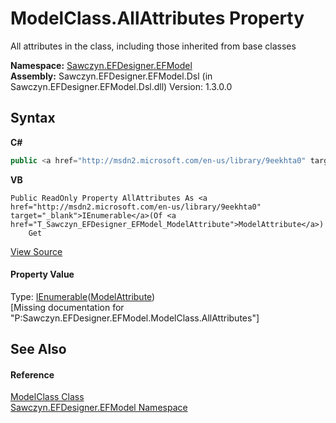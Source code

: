 # ModelClass.AllAttributes Property 
 

All attributes in the class, including those inherited from base classes

**Namespace:**&nbsp;<a href="N_Sawczyn_EFDesigner_EFModel">Sawczyn.EFDesigner.EFModel</a><br />**Assembly:**&nbsp;Sawczyn.EFDesigner.EFModel.Dsl (in Sawczyn.EFDesigner.EFModel.Dsl.dll) Version: 1.3.0.0

## Syntax

**C#**<br />
``` C#
public <a href="http://msdn2.microsoft.com/en-us/library/9eekhta0" target="_blank">IEnumerable</a><<a href="T_Sawczyn_EFDesigner_EFModel_ModelAttribute">ModelAttribute</a>> AllAttributes { get; }
```

**VB**<br />
``` VB
Public ReadOnly Property AllAttributes As <a href="http://msdn2.microsoft.com/en-us/library/9eekhta0" target="_blank">IEnumerable</a>(Of <a href="T_Sawczyn_EFDesigner_EFModel_ModelAttribute">ModelAttribute</a>)
	Get
```

<a href="https://github.com/msawczyn/EFDesigner/tree/master/src/Dsl/CustomCode/Partials/ModelClass.cs#L25" title="View the source code">View Source</a><br />

#### Property Value
Type: <a href="http://msdn2.microsoft.com/en-us/library/9eekhta0" target="_blank">IEnumerable</a>(<a href="T_Sawczyn_EFDesigner_EFModel_ModelAttribute">ModelAttribute</a>)<br />\[Missing <value> documentation for "P:Sawczyn.EFDesigner.EFModel.ModelClass.AllAttributes"\]

## See Also


#### Reference
<a href="T_Sawczyn_EFDesigner_EFModel_ModelClass">ModelClass Class</a><br /><a href="N_Sawczyn_EFDesigner_EFModel">Sawczyn.EFDesigner.EFModel Namespace</a><br />